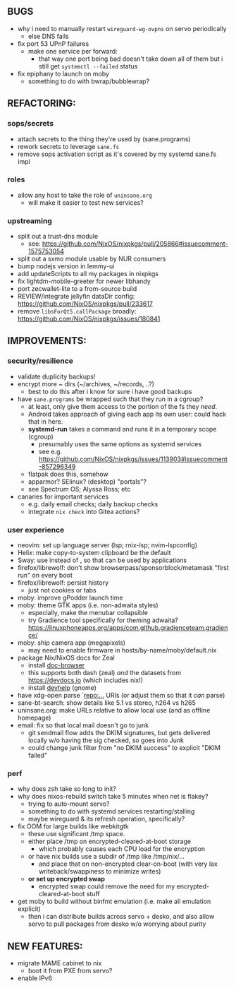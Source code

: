 ## BUGS
- why i need to manually restart `wireguard-wg-ovpns` on servo periodically
  - else DNS fails
- fix port 53 UPnP failures
  - make one service per forward:
    - that way one port being bad doesn't take down all of them
      but i still get `systemctl --failed` status
- fix epiphany to launch on moby
  - something to do with bwrap/bubblewrap?

## REFACTORING:

### sops/secrets
- attach secrets to the thing they're used by (sane.programs)
- rework secrets to leverage `sane.fs`
- remove sops activation script as it's covered by my systemd sane.fs impl

### roles
- allow any host to take the role of `uninsane.org`
    - will make it easier to test new services?

### upstreaming
- split out a trust-dns module
  - see: <https://github.com/NixOS/nixpkgs/pull/205866#issuecomment-1575753054>
- split out a sxmo module usable by NUR consumers
- bump nodejs version in lemmy-ui
- add updateScripts to all my packages in nixpkgs
- fix lightdm-mobile-greeter for newer libhandy
- port zecwallet-lite to a from-source build
- REVIEW/integrate jellyfin dataDir config: <https://github.com/NixOS/nixpkgs/pull/233617>
- remove `libsForQt5.callPackage` broadly: <https://github.com/NixOS/nixpkgs/issues/180841>


## IMPROVEMENTS:
### security/resilience
- validate duplicity backups!
- encrypt more ~ dirs (~/archives, ~/records, ..?)
    - best to do this after i know for sure i have good backups
- have `sane.programs` be wrapped such that they run in a cgroup?
    - at least, only give them access to the portion of the fs they *need*.
    - Android takes approach of giving each app its own user: could hack that in here.
    - **systemd-run** takes a command and runs it in a temporary scope (cgroup)
      - presumably uses the same options as systemd services
      - see e.g. <https://github.com/NixOS/nixpkgs/issues/113903#issuecomment-857296349>
    - flatpak does this, somehow
    - apparmor?  SElinux?  (desktop) "portals"?
    - see Spectrum OS; Alyssa Ross; etc
- canaries for important services
    - e.g. daily email checks; daily backup checks
    - integrate `nix check` into Gitea actions?

### user experience
- neovim: set up language server (lsp; rnix-lsp; nvim-lspconfig)
- Helix: make copy-to-system clipboard be the default
- Sway: use <Super> instead of <Alt>, so that <Alt> can be used by applications
- firefox/librewolf: don't show browserpass/sponsorblock/metamask "first run" on every boot
- firefox/librewolf: persist history
  - just not cookies or tabs
- moby: improve gPodder launch time
- moby: theme GTK apps (i.e. non-adwaita styles)
  - especially, make the menubar collapsible
  - try Gradience tool specifically for theming adwaita? <https://linuxphoneapps.org/apps/com.github.gradienceteam.gradience/>
- moby: ship camera app (megapixels)
  - may need to enable firmware in hosts/by-name/moby/default.nix
- package Nix/NixOS docs for Zeal
    - install [doc-browser](https://github.com/qwfy/doc-browser)
    - this supports both dash (zeal) *and* the datasets from <https://devdocs.io> (which includes nix!)
    - install [devhelp](https://wiki.gnome.org/Apps/Devhelp)  (gnome)
- have xdg-open parse `<repo:...> URIs (or adjust them so that it _can_ parse)
- sane-bt-search: show details like 5.1 vs stereo, h264 vs h265
- uninsane.org: make URLs relative to allow local use (and as offline homepage)
- email: fix so that local mail doesn't go to junk
  - git sendmail flow adds the DKIM signatures, but gets delivered locally w/o having the sig checked, so goes into Junk
  - could change junk filter from "no DKIM success" to explicit "DKIM failed"

### perf
- why does zsh take so long to init?
- why does nixos-rebuild switch take 5 minutes when net is flakey?
    - trying to auto-mount servo?
    - something to do with systemd services restarting/stalling
    - maybe wireguard & its refresh operation, specifically?
- fix OOM for large builds like webkitgtk
    - these use significant /tmp space.
    - either place /tmp on encrypted-cleared-at-boot storage
        - which probably causes each CPU load for the encryption
    - or have nix builds use a subdir of /tmp like /tmp/nix/...
        - and place that on non-encrypted clear-on-boot (with very lax writeback/swappiness to minimize writes)
    - **or set up encrypted swap**
        - encrypted swap could remove the need for my encrypted-cleared-at-boot stuff
- get moby to build without binfmt emulation (i.e. make all emulation explicit)
  - then i can distribute builds across servo + desko, and also allow servo to pull packages from desko w/o worrying about purity


## NEW FEATURES:
- migrate MAME cabinet to nix
    - boot it from PXE from servo?
- enable IPv6
